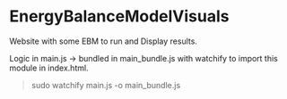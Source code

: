 # EnergyBalanceModelVisuals

Website with some EBM to run and Display results.

Logic in main.js -> bundled in main_bundle.js with watchify to import this module in index.html.

> sudo watchify main.js -o main_bundle.js
